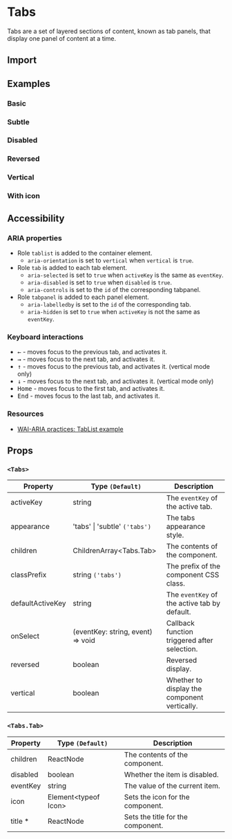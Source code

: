 # Tabs

Tabs are a set of layered sections of content, known as tab panels, that display one panel of content at a time.

## Import

<!--{include:<import-guide>}-->

## Examples

### Basic

<!--{include:`basic.md`}-->

### Subtle

<!--{include:`appearance.md`}-->

### Disabled

<!--{include:`disabled.md`}-->

### Reversed

<!--{include:`reversed.md`}-->

### Vertical

<!--{include:`vertical.md`}-->

### With icon

<!--{include:`with-icon.md`}-->

## Accessibility

### ARIA properties

- Role `tablist` is added to the container element.
  - `aria-orientation` is set to `vertical` when `vertical` is `true`.
- Role `tab` is added to each tab element.
  - `aria-selected` is set to `true` when `activeKey` is the same as `eventKey`.
  - `aria-disabled` is set to `true` when `disabled` is `true`.
  - `aria-controls` is set to the `id` of the corresponding tabpanel.
- Role `tabpanel` is added to each panel element.
  - `aria-labelledby` is set to the `id` of the corresponding tab.
  - `aria-hidden` is set to `true` when `activeKey` is not the same as `eventKey`.

### Keyboard interactions

- <kbd>←</kbd> - moves focus to the previous tab, and activates it.
- <kbd>→</kbd> - moves focus to the next tab, and activates it.
- <kbd>↑</kbd> - moves focus to the previous tab, and activates it. (vertical mode only)
- <kbd>↓</kbd> - moves focus to the next tab, and activates it. (vertical mode only)
- <kbd>Home</kbd> - moves focus to the first tab, and activates it.
- <kbd>End</kbd> - moves focus to the last tab, and activates it.

### Resources

- [WAI-ARIA practices: TabList example](https://www.w3.org/WAI/ARIA/apg/patterns/tabs/examples/tabs-automatic/)

## Props

### `<Tabs>`

<!-- prettier-sort-markdown-table -->

| Property         | Type `(Default)`                  | Description                                  |
| ---------------- | --------------------------------- | -------------------------------------------- |
| activeKey        | string                            | The `eventKey` of the active tab.            |
| appearance       | 'tabs' &#124; 'subtle' `('tabs')` | The tabs appearance style.                   |
| children         | ChildrenArray&lt;Tabs.Tab&gt;     | The contents of the component.               |
| classPrefix      | string `('tabs')`                 | The prefix of the component CSS class.       |
| defaultActiveKey | string                            | The `eventKey` of the active tab by default. |
| onSelect         | (eventKey: string, event) => void | Callback function triggered after selection. |
| reversed         | boolean                           | Reversed display.                            |
| vertical         | boolean                           | Whether to display the component vertically. |

### `<Tabs.Tab>`

<!-- prettier-sort-markdown-table -->

| Property | Type `(Default)`           | Description                       |
| -------- | -------------------------- | --------------------------------- |
| children | ReactNode                  | The contents of the component.    |
| disabled | boolean                    | Whether the item is disabled.     |
| eventKey | string                     | The value of the current item.    |
| icon     | Element&lt;typeof Icon&gt; | Sets the icon for the component.  |
| title \* | ReactNode                  | Sets the title for the component. |
